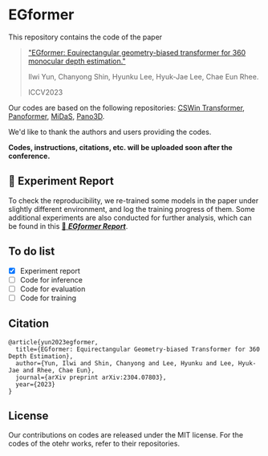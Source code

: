 # EGformer

This repository contains the code of the paper 
>["EGformer: Equirectangular geometry-biased transformer for 360 monocular depth estimation."](https://arxiv.org/abs/2304.07803)  
>
>Ilwi Yun, Chanyong Shin, Hyunku Lee, Hyuk-Jae Lee, Chae Eun Rhee.
>
>ICCV2023

Our codes are based on the following repositories: [CSWin Transformer](https://github.com/microsoft/CSWin-Transformer), [Panoformer](https://github.com/zhijieshen-bjtu/PanoFormer), [MiDaS](https://github.com/isl-org/MiDaS), [Pano3D](https://github.com/VCL3D/Pano3D).

We'd like to thank the authors and users providing the codes.

**Codes, instructions, citations, etc. will be uploaded soon after the conference.**

## :blue_book: Experiment Report 
To check the reproducibility, we re-trained some models in the paper under slightly different environment, and log the training progress of them. 
Some additional experiments are also conducted for further analysis, which can be found in this [:blue_book: ***EGformer Report***](https://api.wandb.ai/links/yuniw/21nqqyl8). 


## To do list
- [x] Experiment report  
- [ ] Code for inference  
- [ ] Code for evaluation 
- [ ] Code for training

## Citation
```
@article{yun2023egformer,
  title={EGformer: Equirectangular Geometry-biased Transformer for 360 Depth Estimation},
  author={Yun, Ilwi and Shin, Chanyong and Lee, Hyunku and Lee, Hyuk-Jae and Rhee, Chae Eun},
  journal={arXiv preprint arXiv:2304.07803},
  year={2023}
}
```
## License
Our contributions on codes are released under the MIT license. For the codes of the otehr works, refer to their repositories.
